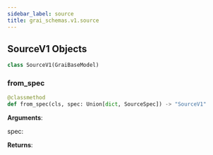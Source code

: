 ```yaml
---
sidebar_label: source
title: grai_schemas.v1.source
---
```


## SourceV1 Objects

```python
class SourceV1(GraiBaseModel)
```

### from\_spec

```python
@classmethod
def from_spec(cls, spec: Union[dict, SourceSpec]) -> "SourceV1"
```

**Arguments**:

  spec:


**Returns**:
